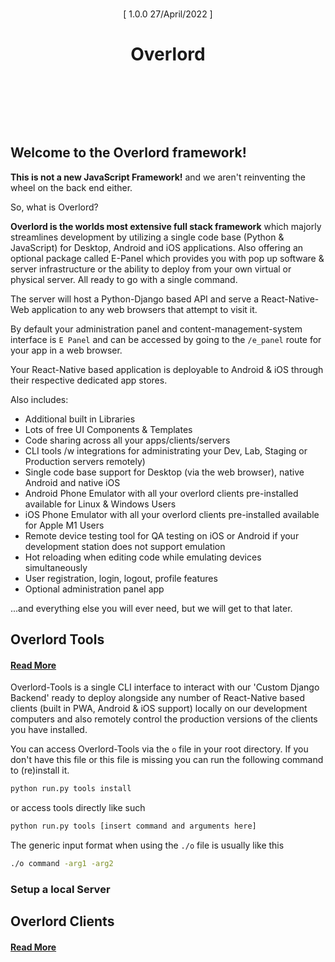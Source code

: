 
<div style="margin:0 0 128px 0;">
    <p align="center" style="border-bottom:0px;padding:9px 0 0 0;"> [ 1.0.0 27/April/2022 ] </p>
    <h1 align="center" style="margin-bottom:64px;border-bottom:0px;"> Overlord </h1>
</div>

## Welcome to the Overlord framework!

**This is not a new JavaScript Framework!** and we aren't reinventing the wheel on the back end either.

So, what is Overlord?

**Overlord is the worlds most extensive full stack framework** which majorly streamlines development by utilizing a
single code base (Python & JavaScript) for Desktop, Android and iOS applications. Also offering an optional package
called E-Panel which provides you with pop up software & server infrastructure or the ability to deploy from your own
virtual or physical server. All ready to go with a single command.

The server will host a Python-Django based API and serve a React-Native-Web application to any web browsers that attempt
to visit it.

By default your administration panel and content-management-system interface is `E Panel` and can be accessed by going
to the `/e_panel` route for your app in a web browser.

Your React-Native based application is deployable to Android & iOS through their respective dedicated app stores.

Also includes:

- Additional built in Libraries
- Lots of free UI Components & Templates
- Code sharing across all your apps/clients/servers
- CLI tools /w integrations for administrating your Dev, Lab, Staging or Production servers remotely)
- Single code base support for Desktop (via the web browser), native Android and native iOS
- Android Phone Emulator with all your overlord clients pre-installed available for Linux & Windows Users
- iOS Phone Emulator with all your overlord clients pre-installed available for Apple M1 Users
- Remote device testing tool for QA testing on iOS or Android if your development station does not support emulation
- Hot reloading when editing code while emulating devices simultaneously
- User registration, login, logout, profile features
- Optional administration panel app

...and everything else you will ever need, but we will get to that later.


## Overlord Tools
#### [Read More](https://github.com/EasterCompany/Overlord/blob/main/tools)

Overlord-Tools is a single CLI interface to interact with our 'Custom Django Backend' ready to deploy alongside any
number of React-Native based clients (built in PWA, Android & iOS support) locally on our development computers and also
remotely control the production versions of the clients you have installed.

You can access Overlord-Tools via the `o` file in your root directory. If you don't have this file or this file is
missing you can run the following command to (re)install it.

```bash
python run.py tools install
```

or access tools directly like such

```bash
python run.py tools [insert command and arguments here]
```

The generic input format when using the `./o` file is usually like this

```bash
./o command -arg1 -arg2
```

### Setup a local Server




## Overlord Clients
#### [Read More](https://github.com/EasterCompany/Overlord/tree/main/clients)


